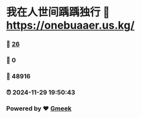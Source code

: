 # 我在人世间踽踽独行 :link: https://onebuaaer.us.kg/ 
### :page_facing_up: [26](https://onebuaaer.us.kg//tag.html) 
### :speech_balloon: 0 
### :hibiscus: 48916 
### :alarm_clock: 2024-11-29 19:50:43 
### Powered by :heart: [Gmeek](https://github.com/Meekdai/Gmeek)
